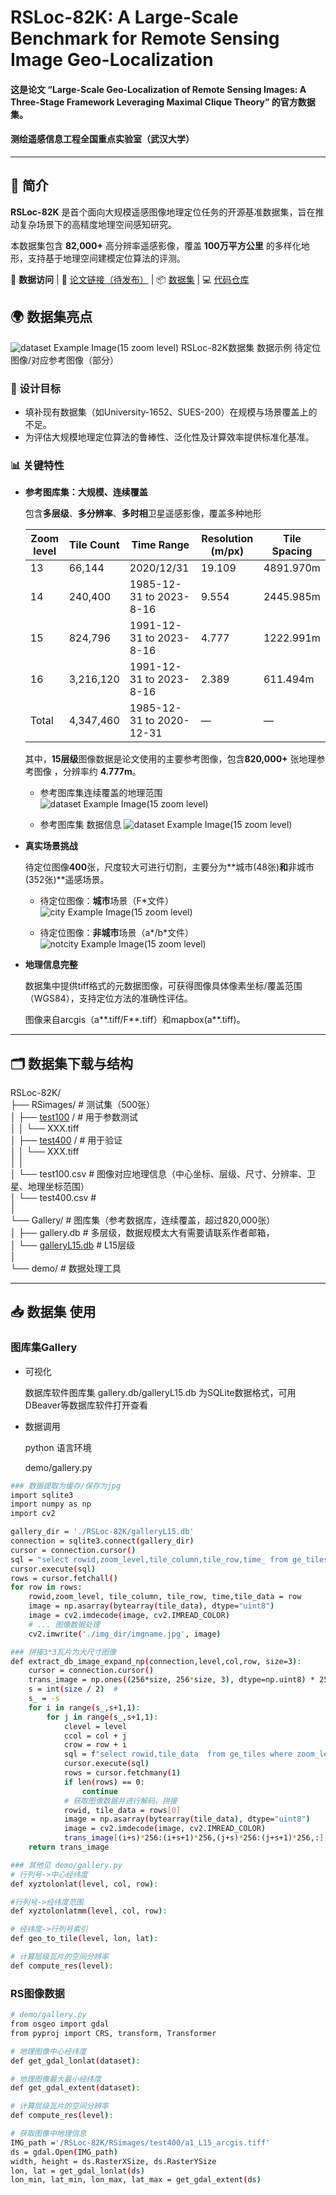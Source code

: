 # RSLoc-82K: A Large-Scale Benchmark for Remote Sensing Image Geo-Localization

#### 这是论文 “Large-Scale Geo-Localization of Remote Sensing Images: A Three-Stage Framework Leveraging Maximal Clique Theory” 的官方数据集。

#### 测绘遥感信息工程全国重点实验室（武汉大学）

---

## 💬 简介

**RSLoc-82K** 是首个面向大规模遥感图像地理定位任务的开源基准数据集，旨在推动复杂场景下的高精度地理空间感知研究。

本数据集包含 **82,000+** 高分辨率遥感影像，覆盖 **100万平方公里** 的多样化地形，支持基于地理空间建模定位算法的评测。

🔗 **数据访问** | 📄 [论文链接（待发布）]() | 📦 [数据集](https://github.com/SandraPky/RSLoc-82K) | 💻 [代码仓库](https://github.com/SandraPky/RSLoc-82K)


## 🌍 数据集亮点

![dataset Example Image(15 zoom level)](paper/dataset.png)
RSLoc-82K数据集 数据示例 待定位图像/对应参考图像（部分）
  
### 🚀 设计目标
- 填补现有数据集（如University-1652、SUES-200）在规模与场景覆盖上的不足。
- 为评估大规模地理定位算法的鲁棒性、泛化性及计算效率提供标准化基准。

### 📊 关键特性
- **参考图库集：大规模、连续覆盖**  
  
  包含**多层级**、**多分辨率**、**多时相**卫星遥感影像，覆盖多种地形
   
    | Zoom level | Tile Count | Time Range                         | Resolution (m/px) | Tile Spacing |
    |-------------|------------|-------------------------------------|-------------------|--------------|
    | 13          | 66,144     | 2020/12/31                          | 19.109            | 4891.970m    |
    | 14          | 240,400    | 1985-12-31 to 2023-8-16             | 9.554             | 2445.985m    |
    | 15     | 824,796| 1991-12-31 to 2023-8-16     | 4.777             | 1222.991m    |
    | 16          | 3,216,120  | 1991-12-31 to 2023-8-16             | 2.389             | 611.494m     |
    | Total       | 4,347,460  | 1985-12-31 to 2020-12-31            | —                 | —            |

   其中，**15层级**图像数据是论文使用的主要参考图像，包含**820,000+** 张地理参考图像 ，分辨率约 **4.777m**。
   
    - 参考图库集连续覆盖的地理范围
    ![dataset Example Image(15 zoom level)](paper/gallery_area.PNG)
    
    - 参考图库集 数据信息
    ![dataset Example Image(15 zoom level)](paper/gallery_info.PNG)


- **真实场景挑战**  

  待定位图像**400**张，尺度较大可进行切割，主要分为**城市(48张)**和**非城市(352张)**遥感场景。
  
  - 待定位图像：**城市**场景（F*文件）
  ![city Example Image(15 zoom level)](paper/test_imgs_city.PNG)

  - 待定位图像：**非城市**场景（a*/b*文件）
  ![notcity Example Image(15 zoom level)](paper/test_imgs_notcity.PNG)

- **地理信息完整**  
    
    数据集中提供tiff格式的元数据图像，可获得图像具体像素坐标/覆盖范围（WGS84），支持定位方法的准确性评估。
    
    图像来自arcgis（a**.tiff/F**.tiff）和mapbox(a**.tiff)。

---

## 🗂️ 数据集下载与结构

RSLoc-82K/  \
├── RSimages/ # 测试集（500张）  \
│   ├── [test100](https://drive.google.com/file/d/1UrY4ZTH1hpUsdQuwDZTyp90--GgiX2FS/view?usp=drive_link) /  # 用于参数测试  \
│   │    └── XXX.tiff  \
│   ├── [test400](https://drive.google.com/file/d/1vu6n1yaNBWjLipFP2TQhBOGJBbYP2z8W/view?usp=drive_link) /  # 用于验证  \
│   │    └── XXX.tiff  \
│   │  \
│   └── test100.csv    # 图像对应地理信息（中心坐标、层级、尺寸、分辨率、卫星、地理坐标范围）  \
│   └── test400.csv    #   \
│  \
└── Gallery/  # 图库集（参考数据库，连续覆盖，超过820,000张）  \
│   ├── gallery.db  # 多层级，数据规模太大有需要请联系作者邮箱，  \
│   └── [galleryL15.db](https://drive.google.com/file/d/1ZXsD5JL_S2V0xfT8BI9KntquegC9N_bt/view?usp=sharing)  # L15层级   \
│   \
└── demo/  # 数据处理工具

---

## 📥 数据集 使用
### 图库集Gallery
- 可视化

    数据库软件图库集 gallery.db/galleryL15.db 为SQLite数据格式，可用DBeaver等数据库软件打开查看

- 数据调用

    python 语言环境
    
    demo/gallery.py

```bash
### 数据提取为缓存/保存为jpg
import sqlite3
import numpy as np
import cv2

gallery_dir = './RSLoc-82K/galleryL15.db'
connection = sqlite3.connect(gallery_dir)
cursor = connection.cursor()
sql = "select rowid,zoom_level,tile_column,tile_row,time_ from ge_tiles"
cursor.execute(sql)
rows = cursor.fetchall()
for row in rows:
    rowid,zoom_level, tile_column, tile_row, time,tile_data = row
    image = np.asarray(bytearray(tile_data), dtype="uint8")
    image = cv2.imdecode(image, cv2.IMREAD_COLOR)
    # ... 图像数据处理
    cv2.imwrite('./img_dir/imgname.jpg', image)
```

```bash
### 拼接3*3瓦片为大尺寸图像
def extract_db_image_expand_np(connection,level,col,row, size=3):
    cursor = connection.cursor()
    trans_image = np.ones((256*size, 256*size, 3), dtype=np.uint8) * 255  # 初始化图像矩阵
    s = int(size / 2)  #
    s_ = -s
    for i in range(s_,s+1,1):
        for j in range(s_,s+1,1):
            clevel = level
            ccol = col + j
            crow = row + i
            sql = f"select rowid,tile_data  from ge_tiles where zoom_level = {clevel} and tile_column = {ccol} and tile_row = {crow}"
            cursor.execute(sql)
            rows = cursor.fetchmany(1)
            if len(rows) == 0:
                continue
            # 获取图像数据并进行解码、拼接
            rowid, tile_data = rows[0]
            image = np.asarray(bytearray(tile_data), dtype="uint8")
            image = cv2.imdecode(image, cv2.IMREAD_COLOR)
            trans_image[(i+s)*256:(i+s+1)*256,(j+s)*256:(j+s+1)*256,:] = image[:, :, :]
    return trans_image
```
```bash
### 其他见 demo/gallery.py
# 行列号->中心经纬度
def xyztolonlat(level, col, row):

#行列号->经纬度范围
def xyztolonlatmm(level, col, row):

# 经纬度->行列号索引
def geo_to_tile(level, lon, lat):

# 计算层级瓦片的空间分辨率
def compute_res(level):

```
### RS图像数据
```bash
# demo/gallery.py
from osgeo import gdal
from pyproj import CRS, transform, Transformer

# 地理图像中心经纬度
def get_gdal_lonlat(dataset):

# 地理图像最大最小经纬度
def get_gdal_extent(dataset):

# 计算层级瓦片的空间分辨率
def compute_res(level):

# 获取图像中地理信息
IMG_path ='/RSLoc-82K/RSimages/test400/a1_L15_arcgis.tiff'
ds = gdal.Open(IMG_path)
width, height = ds.RasterXSize, ds.RasterYSize
lon, lat = get_gdal_lonlat(ds)
lon_min, lat_min, lon_max, lat_max = get_gdal_extent(ds)
```
